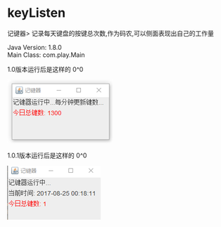 # keyListen

记键器> 记录每天键盘的按键总次数,作为码农,可以侧面表现出自己的工作量 <br/>

Java Version: 1.8.0 <br/>
Main Class: com.play.Main <br/>

1.0版本运行后是这样的 0^0 

<img src="https://github.com/15058126273/keyListen/blob/master/resource/1503020822(1).png" />

1.0.1版本运行后是这样的 0^0

<img src="https://github.com/15058126273/keyListen/blob/master/resource/1503591499(1).png" />
